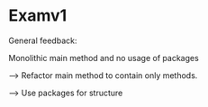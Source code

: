 # Examv1

General feedback:

Monolithic main method and no usage of packages

--> Refactor main method to contain only methods.

--> Use packages for structure

